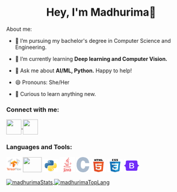 <h1 align="center">Hey, I'm Madhurima👋</h1>

About me:

- 🔭 I’m pursuing my bachelor's degree in Computer Science and Engineering.

- 🌱 I’m currently learning **Deep learning and Computer Vision.**

- 💬 Ask me about **AI/ML, Python.** Happy to help!

- 😄 Pronouns: She/Her

- 🧐 Curious to learn anything new.


<p align="left">
<h3 align="left">Connect with me:</h3>
 <a href="https://www.linkedin.com/in/madhurima01/" target="blank"><img align="center" src="https://i.ibb.co/zRqcSND/linked-IN-2.jpg" alt="" height="40" width="40"/>
 </a>   
 <a href="https://rmadhurima99@gmail.com" target="blank"><img align="center" src="https://i.ibb.co/55PxJ9W/gmail2.jpg" alt="" height="40" width="40" /></a>
</p>

<h3 align="left">Languages and Tools:</h3>
<p align="left"> 
 <img height="40" src="https://raw.githubusercontent.com/github/explore/80688e429a7d4ef2fca1e82350fe8e3517d3494d/topics/tensorflow/tensorflow.png">
 <img src="https://upload.wikimedia.org/wikipedia/commons/a/a7/React-icon.svg" width="50" height="40">
 <img src="https://github.com/devicons/devicon/blob/master/icons/python/python-original.svg" alt="python" width="40" height="35"/> 
 <img src="https://github.com/devicons/devicon/blob/master/icons/java/java-plain-wordmark.svg" alt="java" width="40" height="40"/>
 <img src="https://github.com/devicons/devicon/blob/master/icons/c/c-original.svg" alt="c" width="35" height="40"/> 
 <img src="https://github.com/devicons/devicon/blob/master/icons/html5/html5-original-wordmark.svg" alt="html5" width="40" height="35"/>
 <img src="https://github.com/devicons/devicon/blob/master/icons/css3/css3-original-wordmark.svg" alt="css3" width="40" height="35"/> 
 <img src="https://github.com/devicons/devicon/blob/master/icons/bootstrap/bootstrap-plain.svg" alt="bootstrap" width="40" height="35"/>
 </p>

<a href="">
  <img align="center" src="https://github-readme-stats.vercel.app/api?username=madhurima99&show_icons=true&theme=cobalt" alt="madhurimaStats"/>
</a>
<a href="">
  <img align="center" src="https://github-readme-stats.vercel.app/api/top-langs/?username=madhurima99&layout=compact&theme=cobalt" alt="madhurimaTopLang"/>
</a>


